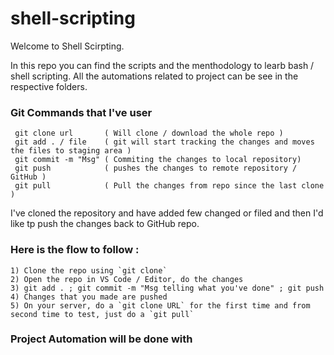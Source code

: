 # shell-scripting

Welcome to Shell Scirpting.

In this repo you can find the scripts and the menthodology to learb bash / shell scripting.
All the automations related to project can be see in the respective folders.


### Git Commands that I've user 

```
 git clone url       ( Will clone / download the whole repo )
 git add . / file    ( git will start tracking the changes and moves the files to staging area )
 git commit -m "Msg" ( Commiting the changes to local repository) 
 git push            ( pushes the changes to remote repository / GitHub )
 git pull            ( Pull the changes from repo since the last clone )

```

I've cloned the repository and have added few changed or filed and then I'd like tp push the changes back to GitHub repo.

### Here is the flow to follow : 


```
1) Clone the repo using `git clone`
2) Open the repo in VS Code / Editor, do the changes 
3) git add . ; git commit -m "Msg telling what you've done" ; git push 
4) Changes that you made are pushed 
5) On your server, do a `git clone URL` for the first time and from second time to test, just do a `git pull`

```

### Project Automation will be done with
